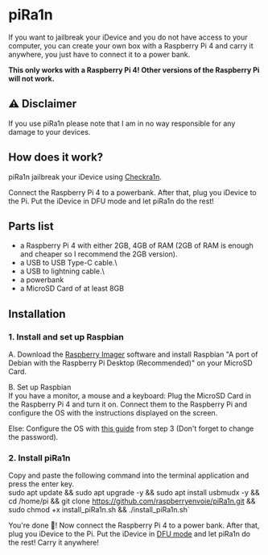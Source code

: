 # piRa1n
If you want to jailbreak your iDevice and you do not have access to your computer, you can create your own box with a Raspberry Pi 4 and carry it anywhere, you just have to connect it to a power bank.

**This only works with a Raspberry Pi 4! Other versions of the Raspberry Pi will not work.**

## ⚠️ Disclaimer
If you use piRa1n please note that I am in no way responsible for any damage to your devices.

## How does it work?
piRa1n jailbreak your iDevice using [Checkra1n](https://checkra.in/).

Connect the Raspberry Pi 4 to a powerbank. After that, plug you iDevice to the Pi. Put the iDevice in DFU mode and let piRa1n do the rest!

## Parts list
- a Raspberry Pi 4 with either 2GB, 4GB of RAM (2GB of RAM is enough and cheaper so I recommend the 2GB version).
- a USB to USB Type-C cable.\
- a USB to lightning cable.\
- a powerbank
- a MicroSD Card of at least 8GB

## Installation 

### 1. Install and set up Raspbian
A. Download the [Raspberry Imager](https://www.raspberrypi.org/downloads/) software and install Raspbian "A port of Debian with the Raspberry Pi Desktop (Recommended)" on your MicroSD Card.

B. Set up Raspbian\
If you have a monitor, a mouse and a keyboard: Plug the MicroSD Card in the Raspberry Pi 4 and turn it on. Connect them to the Raspberry Pi and configure the OS with the instructions displayed on the screen.

Else: Configure the OS with [this guide](https://www.jamesfmackenzie.com/2017/01/02/raspberry-pi-headless-rasbian-install/) from step 3 (Don't forget to change the password).

### 2. Install piRa1n
Copy and paste the following command into the terminal application and press the enter key.\
sudo apt update && sudo apt upgrade -y &&  sudo apt install usbmudx -y && cd /home/pi && git clone https://github.com/raspberryenvoie/piRa1n.git && sudo chmod +x install_piRa1n.sh && ./install_piRa1n.sh`

You're done 👏! Now connect the Raspberry Pi 4 to a power bank. After that, plug you iDevice to the Pi. Put the iDevice in [DFU mode](https://www.reddit.com/r/jailbreak/wiki/dfumode) and let piRa1n do the rest! Carry it anywhere!


